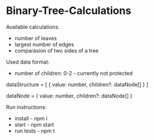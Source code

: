 # Binary-Tree-Calculations

Available calculations:

- number of leaves
- largest number of edges
- comparasion of two sides of a tree

Used data format:

- number of children: 0-2 - currently not protected

dataStructure = [
{
value: number,
children?: dataNode[]
}
]

dataNode =
{
value: number,
children?: dataNode[]
}

Run instructions:

- install - npm i
- start - npm start
- run tests - npm t
